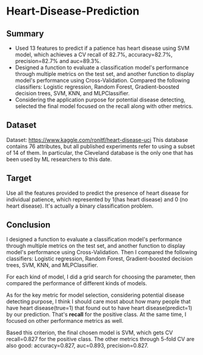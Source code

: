 # Heart-Disease-Prediction

## Summary

- Used 13 features to predict if a patience has heart disease using SVM model, which achieves a CV recall of 82.7%, accuracy=82.7%, precision=82.7% and auc=89.3%. 
- Designed a function to evaluate a classification model's performance through multiple metrics on the test set, and another function to display model's performance using Cross-Validation. Compared the following classifiers: Logistic regression, Random Forest, Gradient-boosted decision trees, SVM, KNN, and MLPClassifier. 
- Considering the application purpose for potential disease detecting, selected the final model focused on the recall along with other metrics.

## Dataset
Dataset: https://www.kaggle.com/ronitf/heart-disease-uci
This database contains 76 attributes, but all published experiments refer to using a subset of 14 of them. In particular, the Cleveland database is the only one that has been used by ML researchers to this date. 

## Target
Use all the features provided to predict the presence of heart disease for individual patience, which represented by 1(has heart disease) and 0 (no heart disease). It's actually a binary classification problem. 

## Conclusion
I designed a function to evaluate a classification model's performance through multiple metrics on the test set, and another function to display model's performance using Cross-Validation. Then I compared the following classifiers: Logistic regression, Random Forest, Gradient-boosted decision trees, SVM, KNN, and MLPClassifier.   

For each kind of model, I did a grid search for choosing the parameter, then compared the performance of different kinds of models.  

As for the key metric for model selection, considering potential disease detecting purpose, I think I should care most about how many people that have heart disease(true=1) that found out to have heart disease(predict=1) by our prediction. That's **recall** for the positive class. At the same time, I focused on other performance metrics as well.    

Based this criterion, the final chosen model is SVM, which gets CV recall=0.827 for the positive class. The other metrics through 5-fold CV are also good: accuracy=0.827, auc=0.893, precision=0.827.  



